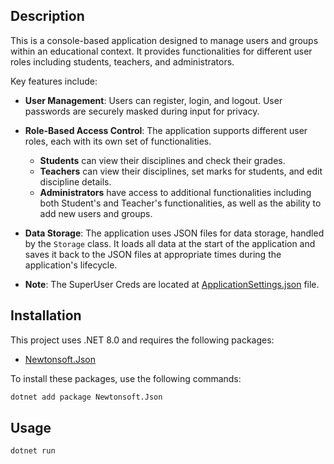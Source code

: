 

## Description

This is a console-based application designed to manage users and groups within an educational context. It provides functionalities for different user roles including students, teachers, and administrators.

Key features include:

- **User Management**: Users can register, login, and logout. User passwords are securely masked during input for privacy.
- **Role-Based Access Control**: The application supports different user roles, each with its own set of functionalities.
  - **Students** can view their disciplines and check their grades.
  - **Teachers** can view their disciplines, set marks for students, and edit discipline details.
  - **Administrators** have access to additional functionalities including both Student's and Teacher's functionalities, as well as the ability to add new users and groups.
- **Data Storage**: The application uses JSON files for data storage, handled by the `Storage` class. It loads all data at the start of the application and saves it back to the JSON files at appropriate times during the application's lifecycle.

- **Note**: The SuperUser Creds are located at [ApplicationSettings.json](https://git.hits.tsu.ru/AntonyJoseph-Projects/OOPInt-2023_Repass/-/blob/master/Rosario_RepassTask/Storage/ApplicationSettings.json/) file.



## Installation

This project uses .NET 8.0 and requires the following packages:

- [Newtonsoft.Json](https://www.nuget.org/packages/Newtonsoft.Json/)

To install these packages, use the following commands:

```sh
dotnet add package Newtonsoft.Json 
```

 ## Usage
 ```sh
 dotnet run
 ```


